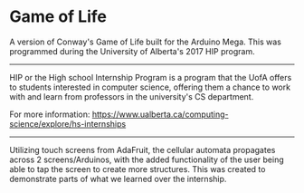 # Game of Life
A version of Conway's Game of Life built for the Arduino Mega.
This was programmed during the University of Alberta's 2017 HIP program.

---

HIP or the High school Internship Program is a program that the UofA offers to students interested in computer science, offering them a chance to work with and learn from professors in the university's CS department.

For more information: https://www.ualberta.ca/computing-science/explore/hs-internships

---

Utilizing touch screens from AdaFruit, the cellular automata propagates across 2 screens/Arduinos, with the added functionality of the user being able to tap the screen to create more structures. This was created to demonstrate parts of what we learned over the internship.
